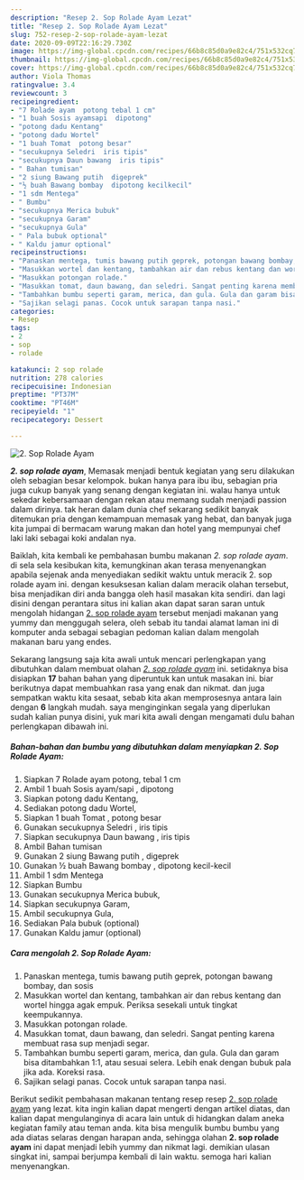 ```yaml
---
description: "Resep 2. Sop Rolade Ayam Lezat"
title: "Resep 2. Sop Rolade Ayam Lezat"
slug: 752-resep-2-sop-rolade-ayam-lezat
date: 2020-09-09T22:16:29.730Z
image: https://img-global.cpcdn.com/recipes/66b8c85d0a9e82c4/751x532cq70/2-sop-rolade-ayam-foto-resep-utama.jpg
thumbnail: https://img-global.cpcdn.com/recipes/66b8c85d0a9e82c4/751x532cq70/2-sop-rolade-ayam-foto-resep-utama.jpg
cover: https://img-global.cpcdn.com/recipes/66b8c85d0a9e82c4/751x532cq70/2-sop-rolade-ayam-foto-resep-utama.jpg
author: Viola Thomas
ratingvalue: 3.4
reviewcount: 3
recipeingredient:
- "7 Rolade ayam  potong tebal 1 cm"
- "1 buah Sosis ayamsapi  dipotong"
- "potong dadu Kentang"
- "potong dadu Wortel"
- "1 buah Tomat  potong besar"
- "secukupnya Seledri  iris tipis"
- "secukupnya Daun bawang  iris tipis"
- " Bahan tumisan"
- "2 siung Bawang putih  digeprek"
- "½ buah Bawang bombay  dipotong kecilkecil"
- "1 sdm Mentega"
- " Bumbu"
- "secukupnya Merica bubuk"
- "secukupnya Garam"
- "secukupnya Gula"
- " Pala bubuk optional"
- " Kaldu jamur optional"
recipeinstructions:
- "Panaskan mentega, tumis bawang putih geprek, potongan bawang bombay, dan sosis"
- "Masukkan wortel dan kentang, tambahkan air dan rebus kentang dan wortel hingga agak empuk. Periksa sesekali untuk tingkat keempukannya."
- "Masukkan potongan rolade."
- "Masukkan tomat, daun bawang, dan seledri. Sangat penting karena membuat rasa sup menjadi segar."
- "Tambahkan bumbu seperti garam, merica, dan gula. Gula dan garam bisa ditambahkan 1:1, atau sesuai selera. Lebih enak dengan bubuk pala jika ada. Koreksi rasa."
- "Sajikan selagi panas. Cocok untuk sarapan tanpa nasi."
categories:
- Resep
tags:
- 2
- sop
- rolade

katakunci: 2 sop rolade 
nutrition: 278 calories
recipecuisine: Indonesian
preptime: "PT37M"
cooktime: "PT46M"
recipeyield: "1"
recipecategory: Dessert

---
```



![2. Sop Rolade Ayam](https://img-global.cpcdn.com/recipes/66b8c85d0a9e82c4/751x532cq70/2-sop-rolade-ayam-foto-resep-utama.jpg)

<b><i>2. sop rolade ayam</i></b>, Memasak menjadi bentuk kegiatan yang seru dilakukan oleh sebagian besar kelompok. bukan hanya para ibu ibu, sebagian pria juga cukup banyak yang senang dengan kegiatan ini. walau hanya untuk sekedar kebersamaan dengan rekan atau memang sudah menjadi passion dalam dirinya. tak heran dalam dunia chef sekarang sedikit banyak ditemukan pria dengan kemampuan memasak yang hebat, dan banyak juga kita jumpai di bermacam warung makan dan hotel yang mempunyai chef laki laki sebagai koki andalan nya.

Baiklah, kita kembali ke pembahasan bumbu makanan <i>2. sop rolade ayam</i>. di sela sela kesibukan kita, kemungkinan akan terasa menyenangkan apabila sejenak anda menyediakan sedikit waktu untuk meracik 2. sop rolade ayam ini. dengan kesuksesan kalian dalam meracik olahan tersebut, bisa menjadikan diri anda bangga oleh hasil masakan kita sendiri. dan lagi disini dengan perantara situs ini kalian akan dapat saran saran untuk mengolah hidangan <u>2. sop rolade ayam</u> tersebut menjadi makanan yang yummy dan menggugah selera, oleh sebab itu tandai alamat laman ini di komputer anda sebagai sebagian pedoman kalian dalam mengolah makanan baru yang endes.




Sekarang langsung saja kita awali untuk mencari perlengkapan yang dibutuhkan dalam membuat olahan <u><i>2. sop rolade ayam</i></u> ini. setidaknya bisa disiapkan <b>17</b> bahan bahan yang diperuntuk kan untuk masakan ini. biar berikutnya dapat membuahkan rasa yang enak dan nikmat. dan juga sempatkan waktu kita sesaat, sebab kita akan memprosesnya antara lain dengan <b>6</b> langkah mudah. saya menginginkan segala yang diperlukan sudah kalian punya disini, yuk mari kita awali dengan mengamati dulu bahan perlengkapan dibawah ini.

<!--inarticleads1-->

##### Bahan-bahan dan bumbu yang dibutuhkan dalam menyiapkan 2. Sop Rolade Ayam:

1. Siapkan 7 Rolade ayam  potong, tebal 1 cm
1. Ambil 1 buah Sosis ayam/sapi , dipotong
1. Siapkan potong dadu Kentang,
1. Sediakan potong dadu Wortel,
1. Siapkan 1 buah Tomat , potong besar
1. Gunakan secukupnya Seledri , iris tipis
1. Siapkan secukupnya Daun bawang , iris tipis
1. Ambil  Bahan tumisan
1. Gunakan 2 siung Bawang putih , digeprek
1. Gunakan ½ buah Bawang bombay , dipotong kecil-kecil
1. Ambil 1 sdm Mentega
1. Siapkan  Bumbu
1. Gunakan secukupnya Merica bubuk,
1. Siapkan secukupnya Garam,
1. Ambil secukupnya Gula,
1. Sediakan  Pala bubuk (optional)
1. Gunakan  Kaldu jamur (optional)




<!--inarticleads2-->

##### Cara mengolah 2. Sop Rolade Ayam:

1. Panaskan mentega, tumis bawang putih geprek, potongan bawang bombay, dan sosis
1. Masukkan wortel dan kentang, tambahkan air dan rebus kentang dan wortel hingga agak empuk. Periksa sesekali untuk tingkat keempukannya.
1. Masukkan potongan rolade.
1. Masukkan tomat, daun bawang, dan seledri. Sangat penting karena membuat rasa sup menjadi segar.
1. Tambahkan bumbu seperti garam, merica, dan gula. Gula dan garam bisa ditambahkan 1:1, atau sesuai selera. Lebih enak dengan bubuk pala jika ada. Koreksi rasa.
1. Sajikan selagi panas. Cocok untuk sarapan tanpa nasi.




Berikut sedikit pembahasan makanan tentang resep resep <u>2. sop rolade ayam</u> yang lezat. kita ingin kalian dapat mengerti dengan artikel diatas, dan kalian dapat mengulanginya di acara lain untuk di hidangkan dalam aneka kegiatan family atau teman anda. kita bisa mengulik bumbu bumbu yang ada diatas selaras dengan harapan anda, sehingga olahan <b>2. sop rolade ayam</b> ini dapat menjadi lebih yummy dan nikmat lagi. demikian ulasan singkat ini, sampai berjumpa kembali di lain waktu. semoga hari kalian menyenangkan.
